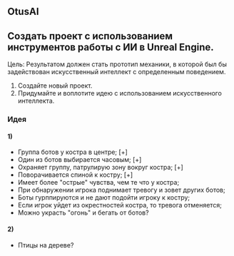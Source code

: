 ## OtusAI
 
## Создать проект с использованием инструментов работы с ИИ в Unreal Engine.

Цель:
Результатом должен стать прототип механики, в которой был бы задействован искусственный интеллект с определенным поведением.

1. Создайте новый проект.
2. Придумайте и воплотите идею с использованием искусственного интеллекта.

### Идея

#### 1)
* Группа ботов у костра в центре; [+]
* Один из ботов выбирается часовым; [+]
* Охраняет группу, патрулирую зону вокруг костра; [+]
* Поворачивается спиной к костру; [+]
* Имеет более "острые" чувства, чем те что у костра;
* При обнаружении игрока поднимает тревогу и зовет других ботов;
* Боты гурппируются и не дают подойти игроку к костру;
* Если игрок уйдет из окрестностей костра, то тревога отменяется;
* Можно украсть "огонь" и бегать от ботов?

#### 2)
* Птицы на дереве?